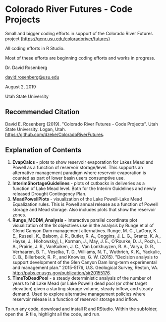 # Colorado River Futures - Code Projects

Small and bigger coding efforts in support of the Colorado River Futures project (https://qcnr.usu.edu/coloradoriver/futures)

All coding efforts in R Studio.

Most of these efforts are beginning coding efforts and works in progress.

Dr. David Rosenberg

david.rosenberg@usu.edu

August 2, 2019

Utah State University

## Recommended Citation
David E. Rosenberg (2019). "Colorado River Futures - Code Projects". Utah State University. Logan, Utah. https://github.com/dzeke/ColoradoRiverFutures.

## Explanation of Contents

1. **EvapCalcs** - plots to show reservoir evaporation for Lakes Mead and Powell as a function of reservoir storage/level. This supports
an alternative management paradigm where reservoir evaporation is counted as part of lower basin users consumptive use.
1. **InterimShortageGuidelines** - plots of cutbacks in deliveries as a function of Lake Mead level. Both for the Interim Guidelines and newly released Drought Contingency Plan.
1. **MeadPowellPlots** - visualization of the Lake Powell-Lake Mead Equalization rules. This is Powell annual release as a function of Powell storage and Mead storage. Also includes plots that show the reservoir zones.
1. **Runge_MCDM_Analysis** - interactive parallel coordinate plot visualization of the 18 objectives use in the analysis by Runge et al of Glend Canyon Dam management alternatives. Runge, M. C., LaGory, K. E., Russell, K., Balsom, J. R., Butler, R. A., Coggins, J. L. G., Grantz, K. A., Hayse, J., Hlohowskyj, I., Korman, J., May, J. E., O'Rourke, D. J., Poch, L. A., Prairie, J. R., VanKuiken, J. C., Van Lonkhuyzen, R. A., Varyu, D. R., Verhaaren, B. T., Veselka, T. D., Williams, N. T., Wuthrich, K. K., Yackulic, C. B., Billerbeck, R. P., and Knowles, G. W. (2015). "Decision analysis to support development of the Glen Canyon Dam long-term experimental and management plan." 2015-5176, U.S. Geological Survey, Reston, VA. http://pubs.er.usgs.gov/publication/sir20155176.
1. **TimeToDeadPool** - a steady deterministic analysis of the number of years to hit Lake Mead (or Lake Powell) dead pool (or other target elevation) given a starting storage volume, steady inflow, and steady demand. Used to explore alternative management policies where reservoir release is a function of reservoir storage and inflow.

To run any code, download and install R and RStudio. Within the subfolder, open the .R file, highlight all the code, and run. 